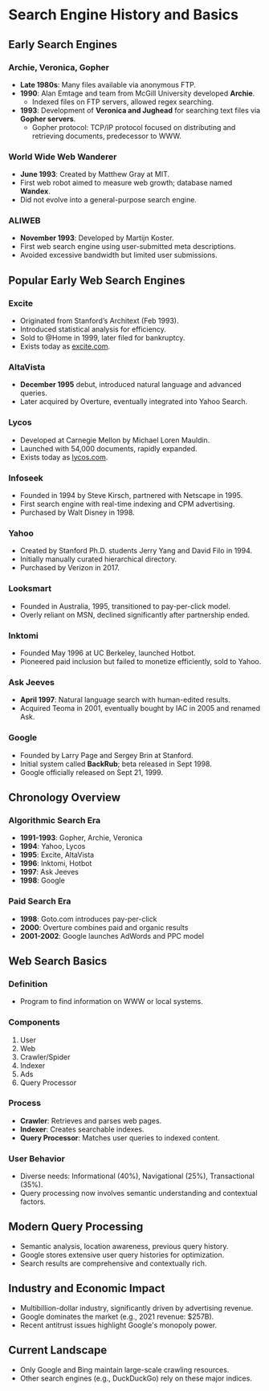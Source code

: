 # Search Engine History and Basics

## Early Search Engines

### Archie, Veronica, Gopher

- **Late 1980s**: Many files available via anonymous FTP.
- **1990**: Alan Emtage and team from McGill University developed **Archie**.
  - Indexed files on FTP servers, allowed regex searching.
- **1993**: Development of **Veronica and Jughead** for searching text files via **Gopher servers**.
  - Gopher protocol: TCP/IP protocol focused on distributing and retrieving documents, predecessor to WWW.

### World Wide Web Wanderer

- **June 1993**: Created by Matthew Gray at MIT.
- First web robot aimed to measure web growth; database named **Wandex**.
- Did not evolve into a general-purpose search engine.

### ALIWEB

- **November 1993**: Developed by Martijn Koster.
- First web search engine using user-submitted meta descriptions.
- Avoided excessive bandwidth but limited user submissions.

## Popular Early Web Search Engines

### Excite

- Originated from Stanford’s Architext (Feb 1993).
- Introduced statistical analysis for efficiency.
- Sold to @Home in 1999, later filed for bankruptcy.
- Exists today as [excite.com](http://www.excite.com).

### AltaVista

- **December 1995** debut, introduced natural language and advanced queries.
- Later acquired by Overture, eventually integrated into Yahoo Search.

### Lycos

- Developed at Carnegie Mellon by Michael Loren Mauldin.
- Launched with 54,000 documents, rapidly expanded.
- Exists today as [lycos.com](http://www.lycos.com).

### Infoseek

- Founded in 1994 by Steve Kirsch, partnered with Netscape in 1995.
- First search engine with real-time indexing and CPM advertising.
- Purchased by Walt Disney in 1998.

### Yahoo

- Created by Stanford Ph.D. students Jerry Yang and David Filo in 1994.
- Initially manually curated hierarchical directory.
- Purchased by Verizon in 2017.

### Looksmart

- Founded in Australia, 1995, transitioned to pay-per-click model.
- Overly reliant on MSN, declined significantly after partnership ended.

### Inktomi

- Founded May 1996 at UC Berkeley, launched Hotbot.
- Pioneered paid inclusion but failed to monetize efficiently, sold to Yahoo.

### Ask Jeeves

- **April 1997**: Natural language search with human-edited results.
- Acquired Teoma in 2001, eventually bought by IAC in 2005 and renamed Ask.

### Google

- Founded by Larry Page and Sergey Brin at Stanford.
- Initial system called **BackRub**; beta released in Sept 1998.
- Google officially released on Sept 21, 1999.

## Chronology Overview

### Algorithmic Search Era

- **1991-1993**: Gopher, Archie, Veronica
- **1994**: Yahoo, Lycos
- **1995**: Excite, AltaVista
- **1996**: Inktomi, Hotbot
- **1997**: Ask Jeeves
- **1998**: Google

### Paid Search Era

- **1998**: Goto.com introduces pay-per-click
- **2000**: Overture combines paid and organic results
- **2001-2002**: Google launches AdWords and PPC model

## Web Search Basics

### Definition

- Program to find information on WWW or local systems.

### Components

1. User
2. Web
3. Crawler/Spider
4. Indexer
5. Ads
6. Query Processor

### Process

- **Crawler**: Retrieves and parses web pages.
- **Indexer**: Creates searchable indexes.
- **Query Processor**: Matches user queries to indexed content.

### User Behavior

- Diverse needs: Informational (40%), Navigational (25%), Transactional (35%).
- Query processing now involves semantic understanding and contextual factors.

## Modern Query Processing

- Semantic analysis, location awareness, previous query history.
- Google stores extensive user query histories for optimization.
- Search results are comprehensive and contextually rich.

## Industry and Economic Impact

- Multibillion-dollar industry, significantly driven by advertising revenue.
- Google dominates the market (e.g., 2021 revenue: $257B).
- Recent antitrust issues highlight Google's monopoly power.

## Current Landscape

- Only Google and Bing maintain large-scale crawling resources.
- Other search engines (e.g., DuckDuckGo) rely on these major indices.